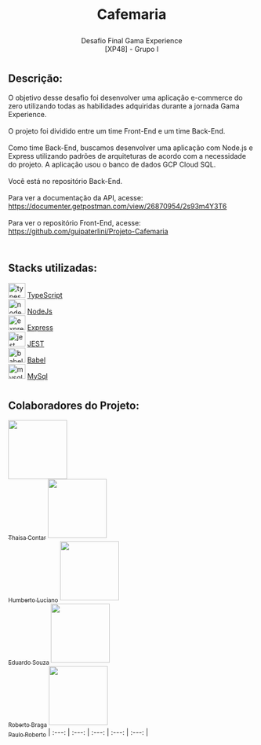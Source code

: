 # <p align="center">Cafemaria</p>
<p align="center">Desafio Final Gama Experience <br> [XP48] - Grupo I</p>

# <p align="center"></p>    
## Descrição:
O objetivo desse desafio foi desenvolver uma aplicação e-commerce do zero utilizando todas as habilidades adquiridas durante a jornada Gama Experience.<br><br>
 O projeto foi dividido entre um time Front-End e um time Back-End.
 <br><br>
Como time Back-End, buscamos desenvolver uma aplicação com Node.js e Express utilizando padrões de arquiteturas de acordo com a necessidade do projeto. A aplicação usou o banco de dados GCP Cloud SQL.
<br><br>
Você está no repositório Back-End.
<br><br>
Para ver a documentação da API, acesse:<br>
https://documenter.getpostman.com/view/26870954/2s93m4Y3T6
 <br><br>
Para ver o repositório Front-End, acesse:<br>
 https://github.com/guipaterlini/Projeto-Cafemaria

## <br> Stacks utilizadas:

<img src="https://cdn.jsdelivr.net/gh/devicons/devicon/icons/typescript/typescript-original.svg" height="30" width="35" alt="typescript logo"  /> [TypeScript](https://www.typescriptlang.org/) <br>
<img src="https://cdn.jsdelivr.net/gh/devicons/devicon/icons//nodejs/nodejs-original.svg" height="30" width="35" alt="node logo"  /> [NodeJs](https://nodejs.org/en)<br>
<img src="https://cdn.jsdelivr.net/gh/devicons/devicon/icons/express/express-original.svg" height="30" width="35" alt="express logo"  /> [Express](https://www.npmjs.com/package/express)<br>
<img src="https://cdn.jsdelivr.net/gh/devicons/devicon/icons/jest/jest-plain.svg" height="30" width="35" alt="jest logo"  /> [JEST](https://jestjs.io/pt-BR/docs/getting-started)<br>
<img src="https://cdn.jsdelivr.net/gh/devicons/devicon/icons/babel/babel-original.svg" height="30" width="35" alt="babel logo"  /> [Babel](https://babeljs.io/docs)<br>
<img src="https://cdn.jsdelivr.net/gh/devicons/devicon/icons/mysql/mysql-original.svg" height="30" width="35" alt="mysql logo"  /> [MySql](https://dev.mysql.com/doc/)

# <p align="center"></p>    

## Colaboradores do Projeto:

[<img src="https://avatars.githubusercontent.com/u/121952905?v=4" width=120><br><sub>Thaisa Contar</sub>](https://github.com/thaisacontar) [<img src="https://avatars.githubusercontent.com/u/103616315?v=4" width=120><br><sub>Humberto Luciano</sub>](https://github.com/Humberto08) [<img src="https://avatars.githubusercontent.com/u/26369130?v=4" width=120><br><sub>Eduardo Souza</sub>](https://github.com/esfigueredo) [<img src="https://avatars.githubusercontent.com/u/119836426?v=4" width=120><br><sub>Roberto Braga</sub>](https://github.com/RBDevDBA) [<img src="https://avatars.githubusercontent.com/u/112999061?v=4" width=120><br><sub>Paulo Roberto</sub>](https://github.com/paulorobertorodrigues)
| :---: | :---: | :---: | :---: | :---: |